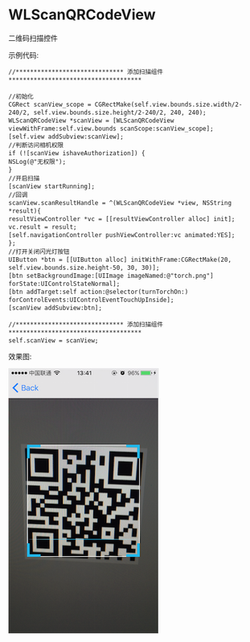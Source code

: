 # WLScanQRCodeView
二维码扫描控件

示例代码:

    //****************************** 添加扫描组件 *************************************

    //初始化
    CGRect scanView_scope = CGRectMake(self.view.bounds.size.width/2-240/2, self.view.bounds.size.height/2-240/2, 240, 240);
    WLScanQRCodeView *scanView = [WLScanQRCodeView viewWithFrame:self.view.bounds scanScope:scanView_scope];
    [self.view addSubview:scanView];
    //判断访问相机权限
    if (![scanView ishaveAuthorization]) {
    NSLog(@"无权限");
    }
    //开启扫描
    [scanView startRunning];
    //回调
    scanView.scanResultHandle = ^(WLScanQRCodeView *view, NSString *result){
    resultViewController *vc = [[resultViewController alloc] init];
    vc.result = result;
    [self.navigationController pushViewController:vc animated:YES];
    };
    //打开关闭闪光灯按钮
    UIButton *btn = [[UIButton alloc] initWithFrame:CGRectMake(20, self.view.bounds.size.height-50, 30, 30)];
    [btn setBackgroundImage:[UIImage imageNamed:@"torch.png"] forState:UIControlStateNormal];
    [btn addTarget:self action:@selector(turnTorchOn:) forControlEvents:UIControlEventTouchUpInside];
    [scanView addSubview:btn];

    //****************************** 添加扫描组件 *************************************
    self.scanView = scanView;

效果图:

![image](https://raw.githubusercontent.com/GitHubWanglei/WLScanQRCodeView/master/image.png)
